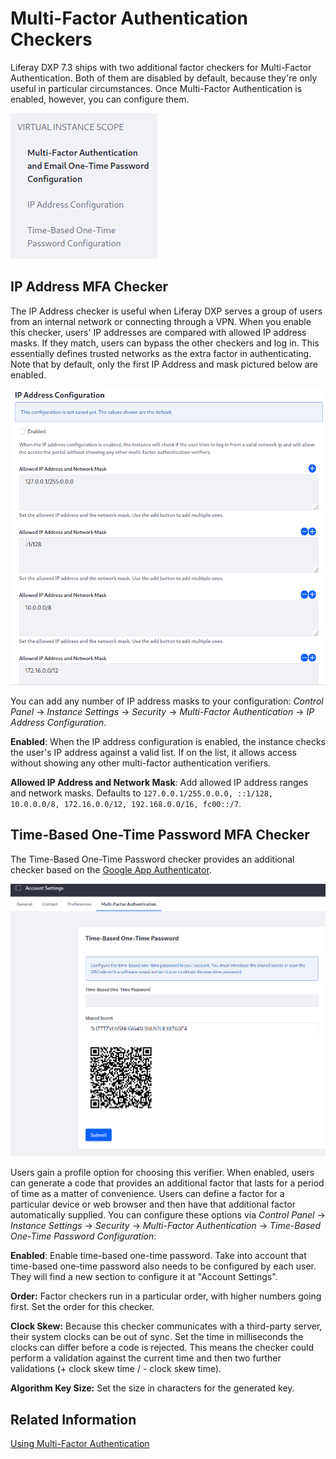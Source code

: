 # Multi-Factor Authentication Checkers

Liferay DXP 7.3 ships with two additional factor checkers for Multi-Factor Authentication. Both of them are disabled by default, because they're only useful in particular circumstances. Once Multi-Factor Authentication is enabled, however, you can configure them. 

![When you enable Multi-Factor Authentication, the other factor checkers appear.](./multi-factor-authentication-checkers/images/01.png)

## IP Address MFA Checker

The IP Address checker is useful when Liferay DXP serves a group of users from an internal network or connecting through a VPN. When you enable this checker, users' IP addresses are compared with allowed IP address masks. If they match, users can bypass the other checkers and log in. This essentially defines trusted networks as the extra factor in authenticating. Note that by default, only the first IP Address and mask pictured below are enabled. 

![The IP Address factor checker by default checks for private networks.](./multi-factor-authentication-checkers/images/02.png)

You can add any number of IP address masks to your configuration: *Control Panel* &rarr; *Instance Settings* &rarr; *Security* &rarr; *Multi-Factor Authentication* &rarr; *IP Address Configuration*.

**Enabled**: When the IP address configuration is enabled, the instance checks the user's IP address against a valid list. If on the list, it allows access without showing any other multi-factor authentication verifiers.

**Allowed IP Address and Network Mask**: Add allowed IP address ranges and network masks. Defaults to `127.0.0.1/255.0.0.0, ::1/128, 10.0.0.0/8, 172.16.0.0/12, 192.168.0.0/16, fc00::/7`.

## Time-Based One-Time Password MFA Checker

The Time-Based One-Time Password checker provides an additional checker based on the [Google App Authenticator](https://play.google.com/store/apps/details?id=com.google.android.apps.authenticator2). 

![The Time-Based OTP checker can be added to users' accounts.](./multi-factor-authentication-checkers/images/03.png)

Users gain a profile option for choosing this verifier. When enabled, users can generate a code that provides an additional factor that lasts for a period of time as a matter of convenience. Users can define a factor for a particular device or web browser and then have that additional factor automatically supplied. You can configure these options via *Control Panel* &rarr; *Instance Settings* &rarr; *Security* &rarr; *Multi-Factor Authentication* &rarr; *Time-Based One-Time Password Configuration*: 

**Enabled**: Enable time-based one-time password. Take into account that time-based one-time password also needs to be configured by each user. They will find a new section to configure it at "Account Settings".

**Order:** Factor checkers run in a particular order, with higher numbers going first. Set the order for this checker. 

**Clock Skew:** Because this checker communicates with a third-party server, their system clocks can be out of sync. Set the time in milliseconds the clocks can differ before a code is rejected. This means the checker could perform a validation against the current time and then two further validations (+ clock skew time / - clock skew time).

**Algorithm Key Size:** Set the size in characters for the generated key. 

## Related Information

[Using Multi-Factor Authentication](./using-multi-factor-authentication.md)
